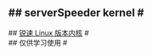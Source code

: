 #\#  serverSpeeder kernel  \#                           
-----------------------------                         
#\#  [锐速 Linux 版本内核](http://my.serverspeeder.com/ls.do?m=availables)  \#                        
#\#      仅供学习使用      \#        

